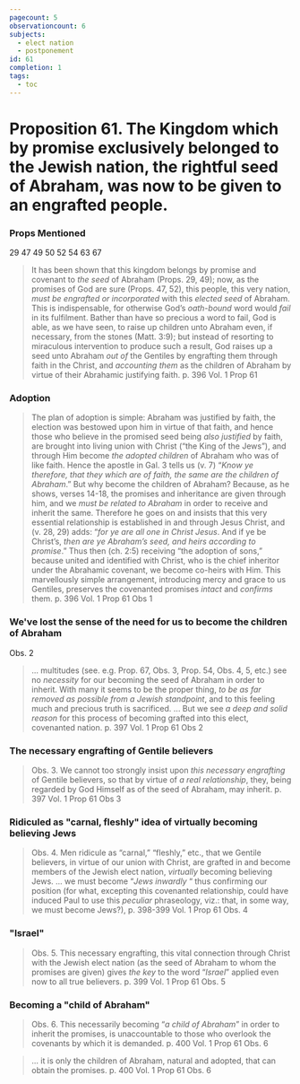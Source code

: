 ```yaml
---
pagecount: 5
observationcount: 6
subjects:
  - elect nation
  - postponement
id: 61
completion: 1
tags:
  - toc
---
```

# Proposition 61. The Kingdom which by promise exclusively belonged to the Jewish nation, the rightful seed of Abraham, was now to be given to an engrafted people.

### Props Mentioned
29 47 49 50 52 54 63 67 

>It has been shown that this kingdom belongs by promise and covenant to *the seed* of Abraham (Props. 29, 49); now, as the promises of God are sure (Props. 47, 52), this people, this very nation, *must be engrafted or incorporated* with this *elected seed* of Abraham. This is indispensable, for otherwise God’s *oath-bound* word would *fail* in its fulfilment. Bather than have so precious a word to fail, God is able, as we have seen, to raise up children unto Abraham even, if necessary, from the stones (Matt. 3:9); but instead of resorting to miraculous intervention to produce such a result, God raises up a seed unto Abraham *out of* the Gentiles by engrafting them through faith in the Christ, and *accounting them* as the children of Abraham by virtue of their Abrahamic justifying faith.
>p. 396 Vol. 1 Prop 61
### Adoption
>The plan of adoption is simple: Abraham was justified by faith, the election was bestowed upon him in virtue of that faith, and hence those who believe in the promised seed being *also justified* by faith, are brought into living union with Christ (“the King of the Jews”), and through Him become *the adopted children* of Abraham who was of like faith. Hence the apostle in Gal. 3 tells us (v. 7) “*Know ye therefore, that they which are of faith, the same are the children of Abraham*.” But why become the children of Abraham? Because, as he shows, verses 14-18, the promises and inheritance are given through him, and we *must be related to Abraham* in order to receive and inherit the same. Therefore he goes on and insists that this very essential relationship is established in and through Jesus Christ, and (v. 28, 29) adds: “*for ye are all one in Christ Jesus*. And if ye be Christ’s, *then are ye Abraham’s seed, and heirs according to promise*.” Thus then (ch. 2:5) receiving “the adoption of sons,” because united and identified with Christ, who is the chief inheritor under the Abrahamic covenant, we become co-heirs with Him. This marvellously simple arrangement, introducing mercy and grace to us Gentiles, preserves the covenanted promises *intact* and *confirms* them.
>p. 396 Vol. 1 Prop 61 Obs 1

### We've lost the sense of the need for us to become the children of Abraham
Obs. 2
>... multitudes (see. e.g. Prop. 67, Obs. 3, Prop. 54, Obs. 4, 5, etc.) see no *necessity* for our becoming the seed of Abraham in order to inherit. With many it seems to be the proper thing, *to be as far removed as possible from a Jewish standpoint*, and to this feeling much and precious truth is sacrificed.
>...
>But we see *a deep and solid reason* for this process of becoming grafted into this elect, covenanted nation.
>p. 397 Vol. 1 Prop 61 Obs 2
### The necessary engrafting of Gentile believers
>Obs. 3. We cannot too strongly insist upon *this necessary engrafting* of Gentile believers, so that by virtue of *a real relationship*, they, being regarded by God Himself as of the seed of Abraham, may inherit.
>p. 397 Vol. 1 Prop 61 Obs 3
### Ridiculed as "carnal, fleshly" idea of virtually becoming believing Jews
>Obs. 4. Men ridicule as “carnal,” “fleshly,” etc., that we Gentile believers, in virtue of our union with Christ, are grafted in and become members of the Jewish elect nation, *virtually* becoming believing Jews.
>...
>we must become “*Jews inwardly* “ thus confirming our position (for what, excepting this covenanted relationship, could have induced Paul to use this *peculiar* phraseology, viz.: that, in some way, we must become Jews?),
>p. 398-399 Vol. 1 Prop 61 Obs. 4
### "Israel"
>Obs. 5. This necessary engrafting, this vital connection through Christ with the Jewish elect nation (as the seed of Abraham to whom the promises are given) gives *the key* to the word “*Israel*” applied even now to all true believers.
>p. 399 Vol. 1 Prop 61 Obs. 5
### Becoming a "child of Abraham" 
>Obs. 6. This necessarily becoming “*a child of Abraham*” in order to inherit the promises, is unaccountable to those who overlook the covenants by which it is demanded.
>p. 400 Vol. 1 Prop 61 Obs. 6

>... it is only the children of Abraham, natural and adopted, that can obtain the promises.
>p. 400 Vol. 1 Prop 61 Obs. 6